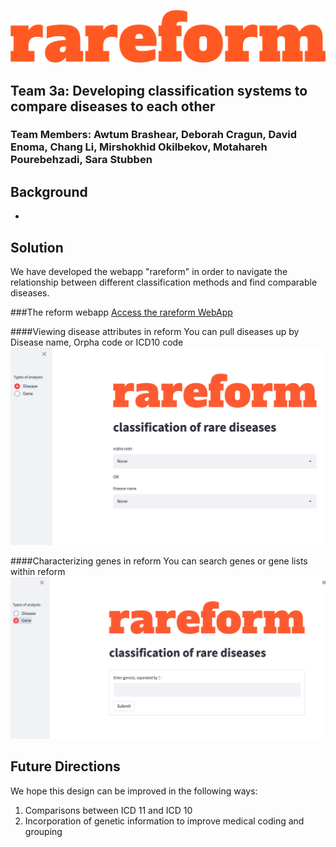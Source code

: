 ![Our Logo](images/Logo.png)

## Team 3a: Developing classification systems to compare diseases to each other
### Team Members: Awtum Brashear, Deborah Cragun, David Enoma, Chang Li, Mirshokhid Okilbekov, Motahareh Pourebehzadi, Sara Stubben 


## Background
-

## Solution
We have developed the webapp "rareform" in order to navigate the relationship between different classification methods and find comparable diseases.


###The reform webapp
[Access the rareform WebApp](https://share.streamlit.io/awtum/topic3_teama/main/Streamlit_app.py)

####Viewing disease attributes in reform
You can pull diseases up by Disease name, Orpha code or ICD10 code
![App Disease View](images/App2.png)

####Characterizing genes in reform
You can search genes or gene lists within reform
![App Gene View](images/App1.png)


## Future Directions
We hope this design can be improved in the following ways: 
1. Comparisons between ICD 11 and ICD 10 
2. Incorporation of genetic information to improve medical coding and grouping 
